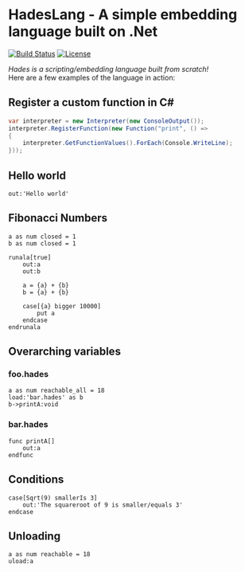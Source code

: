 # HadesLang - A simple embedding language built on .Net
[![Build Status](https://travis-ci.org/Azer0s/HadesLang.svg?branch=master)](https://travis-ci.org/Azer0s/HadesLang)
[![License](https://img.shields.io/badge/license-MIT-green.svg)](https://github.com/Azer0s/HadesLang/blob/master/LICENSE)


*Hades is a scripting/embedding language built from scratch!*
<br>
Here are a few examples of the language in action:

## Register a custom function in C#
```cs
var interpreter = new Interpreter(new ConsoleOutput());
interpreter.RegisterFunction(new Function("print", () =>
{
    interpreter.GetFunctionValues().ForEach(Console.WriteLine);
}));
```

## Hello world
```
out:'Hello world'
```

## Fibonacci Numbers
```
a as num closed = 1
b as num closed = 1

runala[true]
    out:a
    out:b

    a = {a} + {b}
    b = {a} + {b}

    case[{a} bigger 10000]
        put a
    endcase
endrunala
```

## Overarching variables
### foo.hades
```
a as num reachable_all = 18
load:'bar.hades' as b
b->printA:void
```
### bar.hades
```
func printA[]
    out:a
endfunc
```

## Conditions
```
case[Sqrt(9) smallerIs 3]
    out:'The squareroot of 9 is smaller/equals 3'
endcase
```

## Unloading
```
a as num reachable = 18
uload:a
```
